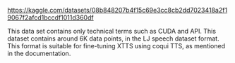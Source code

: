 https://kaggle.com/datasets/08b848207b4f15c69e3cc8cb2dd7023418a2f19067f2afcd1bccdf1011d360df

This data set contains only technical terms such as CUDA and API. This dataset contains around 6K data points, in the LJ speech dataset format. This format is suitable for fine-tuning XTTS using coqui TTS, as mentioned in the documentation.
